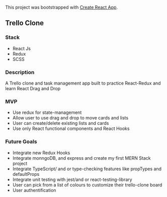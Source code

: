 This project was bootstrapped with [Create React App](https://github.com/facebook/create-react-app).

## Trello Clone

### Stack
- React Js
- Redux
- SCSS

### Description
A Trello clone and task management app built to practice React-Redux and learn React Drag and Drop

### MVP
- Use redux for state-management
- Allow user to use drag and drop to move cards and lists
- User can create/delete existing lists and cards
- Use only React functional components and React Hooks

### Future Goals
- Integrate new Redux Hooks
- Integrate monngoDB, and express and create my first MERN Stack project
- Integrate TypeScript/ and or type-checking features like propTypes and defaultProps
- Integrate unit testing with jest/and or react-testing-library
- User can pick from a list of colours to customize their trello-clone board
- User authentification
